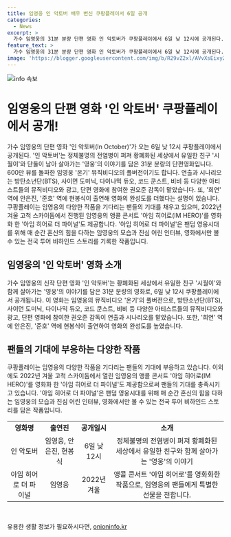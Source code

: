 ```yaml
---
title: 임영웅 인 악토버 배우 변신 쿠팡플레이서 6일 공개
categories:
  - News
excerpt: >
  가수 임영웅의 31분 분량 단편 영화 인 악토버가 쿠팡플레이에서 6일 낮 12시에 공개된다. 황폐한 세상에서 친구와 함께 살아가는 주인공의 이야기를 담아 임영웅의 온기 뮤직비디오의 풀버전이기도 하며, 방탄소년단(BTS) 등의 아티스트들이 참여한 작품이다. 인 악토버 완성도는 안은진과 현봉식의 출연으로 한층 더 높아졌다. 또한, 아임 히어로 더 파이널로 임영웅의 다양한 작품을 만날 수 있다.
feature_text: >
  가수 임영웅의 31분 분량 단편 영화 인 악토버가 쿠팡플레이에서 6일 낮 12시에 공개된다. 황폐한 세상에서 친구와 함께 살아가는 주인공의 이야기를 담아 임영웅의 온기 뮤직비디오의 풀버전이기도 하며, 방탄소년단(BTS) 등의 아티스트들이 참여한 작품이다. 인 악토버 완성도는 안은진과 현봉식의 출연으로 한층 더 높아졌다. 또한, 아임 히어로 더 파이널로 임영웅의 다양한 작품을 만날 수 있다.
image: 'https://blogger.googleusercontent.com/img/b/R29vZ2xl/AVvXsEixyZcFfHzMRdzZMjFBmAUKJYCLCGyLL1o632UiGVXcaFdKo_bkvkuCioo0uUKlGfBVcT3P84aROyZIXSBEx3Aw5nCQ3pTgDom1WDC4m8eifvWiAmWEEVb4x6G_l8C0QH225ldMjyaFvpxGEBGNO37VmDTDMHGhJPq73UglMfDca1-0aw/s1600/blogspot.png'
---
```


<p><img src="https://blogger.googleusercontent.com/img/b/R29vZ2xl/AVvXsEixyZcFfHzMRdzZMjFBmAUKJYCLCGyLL1o632UiGVXcaFdKo_bkvkuCioo0uUKlGfBVcT3P84aROyZIXSBEx3Aw5nCQ3pTgDom1WDC4m8eifvWiAmWEEVb4x6G_l8C0QH225ldMjyaFvpxGEBGNO37VmDTDMHGhJPq73UglMfDca1-0aw/s1600/blogspot.png" alt="info 속보" /></p>

<h1 data-ke-size="size26">임영웅의 단편 영화 '인 악토버' 쿠팡플레이에서 공개!</h1>

<p data-ke-size="size16">가수 임영웅의 단편 영화 '인 악토버(In October)'가 오는 6일 낮 12시 쿠팡플레이에서 공개된다. '인 악토버'는 정체불명의 전염병이 퍼져 황폐화된 세상에서 유일한 친구 '시월이'와 단둘이 남아 살아가는 '영웅'의 이야기를 담은 31분 분량의 단편영화입니다. 600만 뷰를 돌파한 임영웅 '온기' 뮤직비디오의 풀버전이기도 합니다. 연출과 시나리오는 방탄소년단(BTS), 사이먼 도미닉, 다이나믹 듀오, 코드 쿤스트, 비비 등 다양한 아티스트들의 뮤직비디오와 광고, 단편 영화에 참여한 권오준 감독이 맡았습니다. 또, '희연' 역에 안은진, '준호' 역에 현봉식이 출연해 영화의 완성도를 더했다는 설명이 있습니다. 쿠팡플레이는 임영웅의 다양한 작품을 기다리는 팬들의 기대를 채우고 있으며, 2022년 겨울 고척 스카이돔에서 진행된 임영웅의 앵콜 콘서트 '아임 히어로(IM HERO)'를 영화화 한 '아임 히어로 더 파이널'도 제공합니다. '아임 히어로 더 파이널'은 팬덤 영웅시대를 위해 매 순간 혼신의 힘을 다하는 임영웅의 모습과 진심 어린 인터뷰, 영화에서만 볼 수 있는 전국 투어 비하인드 스토리를 기록한 작품입니다.</p>

<h2 data-ke-size="size20">임영웅의 '인 악토버' 영화 소개</h2>

<p data-ke-size="size16">가수 임영웅의 신작 단편 영화 '인 악토버'는 황폐화된 세상에서 유일한 친구 '시월이'와 함께 살아가는 '영웅'의 이야기를 담은 31분 분량의 영화로, 6일 낮 12시 쿠팡플레이에서 공개됩니다. 이 영화는 임영웅의 뮤직비디오 '온기'의 풀버전으로, 방탄소년단(BTS), 사이먼 도미닉, 다이나믹 듀오, 코드 쿤스트, 비비 등 다양한 아티스트들의 뮤직비디오와 광고, 단편 영화에 참여한 권오준 감독이 연출과 시나리오를 맡았습니다. 또한, '희연' 역에 안은진, '준호' 역에 현봉식이 출연하여 영화의 완성도를 높였습니다.</p>

<h2 data-ke-size="size20">팬들의 기대에 부응하는 다양한 작품</h2>

<p data-ke-size="size16">쿠팡플레이는 임영웅의 다양한 작품을 기다리는 팬들의 기대에 부응하고 있습니다. 이외에도 2022년 겨울 고척 스카이돔에서 열린 임영웅의 앵콜 콘서트 '아임 히어로(IM HERO)'를 영화화 한 '아임 히어로 더 파이널'도 제공함으로써 팬들의 기대를 충족시키고 있습니다. '아임 히어로 더 파이널'은 팬덤 영웅시대를 위해 매 순간 혼신의 힘을 다하는 임영웅의 모습과 진심 어린 인터뷰, 영화에서만 볼 수 있는 전국 투어 비하인드 스토리를 담은 작품입니다.</p>

<table>
    <tbody>
        <tr>
            <td style="text-align: center; height: 17px;"><b>영화명</b></td>
            <td style="text-align: center; height: 17px;"><b>출연진</b></td>
            <td style="text-align: center; height: 17px;"><b>공개일시</b></td>
            <td style="text-align: center; height: 17px;"><b>소개</b></td>
        </tr>
        <tr>
            <td style="text-align: center; height: 17px;">인 악토버</td>
            <td style="text-align: center; height: 17px;">임영웅, 안은진, 현봉식</td>
            <td style="text-align: center; height: 17px;">6일 낮 12시</td>
            <td style="text-align: center; height: 17px;">정체불명의 전염병이 퍼져 황폐화된 세상에서 유일한 친구와 함께 살아가는 '영웅'의 이야기</td>
        </tr>
        <tr>
            <td style="text-align: center; height: 17px;">아임 히어로 더 파이널</td>
            <td style="text-align: center; height: 17px;">임영웅</td>
            <td style="text-align: center; height: 17px;">2022년 겨울</td>
            <td style="text-align: center; height: 17px;">앵콜 콘서트 '아임 히어로'를 영화화한 작품으로, 임영웅의 팬들에게 특별한 선물을 전합니다.</td>
        </tr>
    </tbody>
</table>

<p data-ke-size="size16">&nbsp;</p>
유용한 생활 정보가 필요하시다면, <a href="https://onioninfo.kr" rel="dofollow">onioninfo.kr</a>


